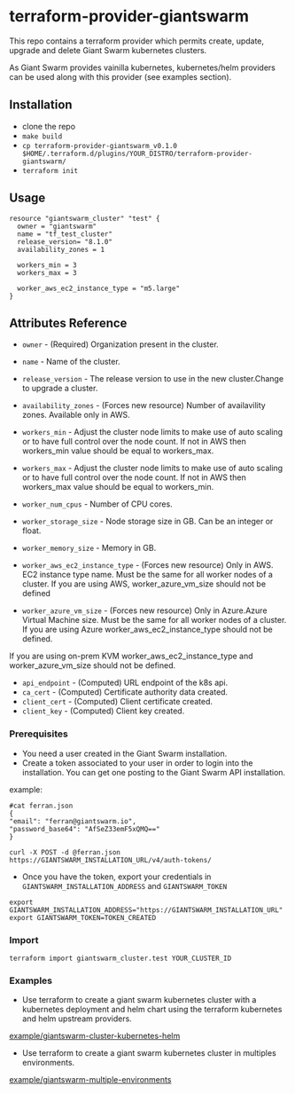 # terraform-provider-giantswarm
This repo contains a terraform provider which permits create, update, upgrade and delete Giant Swarm kubernetes clusters.

As Giant Swarm provides vainilla kubernetes, kubernetes/helm providers can be used along with this provider (see examples section).

## Installation
- clone the repo
- `make build`
- `cp terraform-provider-giantswarm_v0.1.0 $HOME/.terraform.d/plugins/YOUR_DISTRO/terraform-provider-giantswarm/`
- `terraform init`

## Usage
```hcl
resource "giantswarm_cluster" "test" {
  owner = "giantswarm" 
  name = "tf_test_cluster" 
  release_version= "8.1.0"
  availability_zones = 1
  
  workers_min = 3 
  workers_max = 3 

  worker_aws_ec2_instance_type = "m5.large" 
}
```

## Attributes Reference

* `owner` - (Required) Organization present in the cluster.
* `name` - Name of the cluster.
* `release_version` - The release version to use in the new cluster.Change to upgrade a cluster.
* `availability_zones` - (Forces new resource) Number of availavility zones. Available only in AWS.
* `workers_min` - Adjust the cluster node limits to make use of auto scaling or to have full control over the node count. If not in AWS then workers_min value should be equal to workers_max.
* `workers_max` - Adjust the cluster node limits to make use of auto scaling or to have full control over the node count. If not in AWS then workers_max value should be equal to workers_min.
* `worker_num_cpus` - Number of CPU cores.
* `worker_storage_size` - Node storage size in GB. Can be an integer or float.
* `worker_memory_size` - Memory in GB.

* `worker_aws_ec2_instance_type` - (Forces new resource) Only in AWS. EC2 instance type name. Must be the same for all worker nodes of a cluster.
If you are using AWS, worker_azure_vm_size should not be defined

* `worker_azure_vm_size` - (Forces new resource) Only in Azure.Azure Virtual Machine size. Must be the same for all worker nodes of a cluster.
If you are using Azure worker_aws_ec2_instance_type should not be defined.

If you are using on-prem KVM worker_aws_ec2_instance_type and worker_azure_vm_size should not be defined.

* `api_endpoint` - (Computed) URL endpoint of the k8s api.
* `ca_cert` - (Computed) Certificate authority data created.
* `client_cert` - (Computed) Client certificate created.
* `client_key` - (Computed) Client key created.

### Prerequisites
- You need a user created in the Giant Swarm installation.
- Create a token associated to your user in order to login into the installation.
You can get one posting to the Giant Swarm API installation.

example:

```
#cat ferran.json
{
"email": "ferran@giantswarm.io",
"password_base64": "AfSeZ33emF5xQMQ=="
}
```
`curl -X POST -d @ferran.json https://GIANTSWARM_INSTALLATION_URL/v4/auth-tokens/`

- Once you have the token, export your credentials in `GIANTSWARM_INSTALLATION_ADDRESS` and `GIANTSWARM_TOKEN`

```
export GIANTSWARM_INSTALLATION_ADDRESS="https://GIANTSWARM_INSTALLATION_URL"
export GIANTSWARM_TOKEN=TOKEN_CREATED
```

### Import
`terraform import giantswarm_cluster.test YOUR_CLUSTER_ID`

### Examples
- Use terraform to create a giant swarm kubernetes cluster with a kubernetes deployment and helm chart using the terraform kubernetes and helm upstream providers.

[example/giantswarm-cluster-kubernetes-helm](https://github.com/ferrandinand/terraform-provider-giantswarm/tree/master/examples/giantswarm-cluster-kubernetes-helm)


- Use terraform to create a giant swarm kubernetes cluster in multiples environments.

[example/giantswarm-multiple-environments](https://github.com/ferrandinand/terraform-provider-giantswarm/tree/master/examples/giantswarm-multiple-environments)
